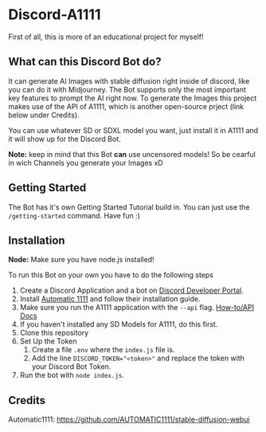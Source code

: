 # Discord-A1111

First of all, this is more of an educational project for myself!

## What can this Discord Bot do?

It can generate AI Images with stable diffusion right inside of discord, like you can do it with Midjourney. The Bot supports only the most important key features to prompt the AI right now. To generate the Images this project makes use of the API of A1111, which is another open-source prject (link below under Credits). 

You can use whatever SD or SDXL model you want, just install it in A1111 and it will show up for the Discord Bot. 

**Note:** keep in mind that this Bot **can** use uncensored models! So be cearful in wich Channels you generate your Images xD

## Getting Started

The Bot has it's own Getting Started Tutorial build in. You can just use the `/getting-started` command. Have fun :)

## Installation

**Node:** Make sure you have node.js installed!

To run this Bot on your own you have to do the following steps

1. Create a Discord Application and a bot on [Discord Developer Portal](https://discord.com/developers/applications).
2. Install [Automatic 1111](https://github.com/AUTOMATIC1111/stable-diffusion-webui) and follow their installation guide.
3. Make sure you run the A1111 application with the `--api` flag. [How-to/API Docs](https://github.com/AUTOMATIC1111/stable-diffusion-webui/wiki/API#api-guide-by-kilvoctu)
4. If you haven't installed any SD Models for A1111, do this first.
5. Clone this repository
6. Set Up the Token
    1. Create a file `.env` where the `index.js` file is.
    2. Add the line `DISCORD_TOKEN="<token>"` and replace the token with your Discord Bot Token.
7. Run the bot with `node index.js`.

## Credits

Automatic1111: https://github.com/AUTOMATIC1111/stable-diffusion-webui
